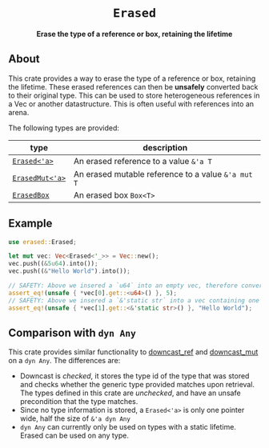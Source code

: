 <div align="center">
  <h1><code>Erased</code></h1>
  <p><strong>Erase the type of a reference or box, retaining the lifetime</strong></p>
</div>

## About

This crate provides a way to erase the type of a reference or box, retaining the lifetime. These erased references can then be **unsafely** converted back to their original type.
This can be used to store heterogeneous references in a Vec or another datastructure. This is often useful with references into an arena.

The following types are provided:

| type                 | description                                        |
|----------------------|----------------------------------------------------|
| [`Erased<'a>`][1]    | An erased reference to a value `&'a T`             |
| [`ErasedMut<'a>`][2] | An erased mutable reference to a value `&'a mut T` |
| [`ErasedBox`][3]     | An erased box `Box<T>`                              |

[1]: https://docs.rs/erased/latest/erased/struct.Erased.html
[2]: https://docs.rs/erased/latest/erased/struct.ErasedMut.html
[3]: https://docs.rs/erased/latest/erased/struct.ErasedBox.html

## Example

```rust
use erased::Erased;

let mut vec: Vec<Erased<'_>> = Vec::new();
vec.push((&5u64).into());
vec.push((&"Hello World").into());

// SAFETY: Above we insered a `u64` into an empty vec, therefore converting the element back to a `u64` is sound.
assert_eq!(unsafe { *vec[0].get::<u64>() }, 5);
// SAFETY: Above we insered a `&'static str` into a vec containing one element, therefore converting the element back to a `&'static str` is sound.
assert_eq!(unsafe { *vec[1].get::<&'static str>() }, "Hello World");
```

## Comparison with `dyn Any`

This crate provides similar functionality to [downcast_ref](https://doc.rust-lang.org/stable/std/any/trait.Any.html#method.downcast_ref-1) and [downcast_mut](https://doc.rust-lang.org/stable/std/any/trait.Any.html#method.downcast_mut-1) on a `dyn Any`.
The differences are:
- Downcast is *checked*, it stores the type id of the type that was stored and checks whether the generic type provided matches upon retrieval. 
  The types defined in this crate are *unchecked*, and have an unsafe precondition that the type matches.
- Since no type information is stored, a `Erased<'a>` is only one pointer wide, half the size of `&'a dyn Any`
- `dyn Any` can currently only be used on types with a static lifetime. Erased can be used on any type. 